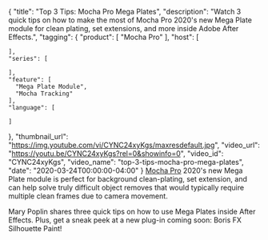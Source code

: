 {
  "title": "Top 3 Tips: Mocha Pro Mega Plates",
  "description": "Watch 3 quick tips on how to make the most of Mocha Pro 2020's new Mega Plate module for clean plating, set extensions, and more inside Adobe After Effects.",
  "tagging": {
    "product": [
      "Mocha Pro"
    ],
    "host": [

    ],
    "series": [

    ],
    "feature": [
      "Mega Plate Module",
      "Mocha Tracking"
    ],
    "language": [

    ]
  },
  "thumbnail_url": "https://img.youtube.com/vi/CYNC24xyKgs/maxresdefault.jpg",
  "video_url": "https://youtu.be/CYNC24xyKgs?rel=0&showinfo=0",
  "video_id": "CYNC24xyKgs",
  "video_name": "top-3-tips-mocha-pro-mega-plates",
  "date": "2020-03-24T00:00:00-04:00"
}
[Mocha Pro](https://borisfx.com/products/mocha-pro/ "Boris FX Mocha Pro") 2020's new Mega Plate module is perfect for background clean-plating, set extension, and can help solve truly difficult object removes that would typically require multiple clean frames due to camera movement.

Mary Poplin shares three quick tips on how to use Mega Plates inside After Effects. Plus, get a sneak peek at a new plug-in coming soon: Boris FX Silhouette  Paint!
